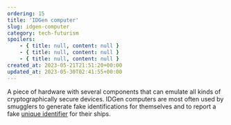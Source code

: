 ```yaml
---
ordering: 15
title: 'IDGen computer'
slug: idgen-computer
category: tech-futurism
spoilers:
    - { title: null, content: null }
    - { title: null, content: null }
    - { title: null, content: null }
created_at: 2023-05-21T21:51:20+00:00
updated_at: 2023-05-30T02:41:55+00:00
---
```

A piece of hardware with several components that can emulate all kinds of cryptographically secure devices. IDGen computers are most often used by smugglers to generate fake identifications for themselves and to report a fake [unique identifier](/category/tech-futurism/unique-identifier) for their ships.